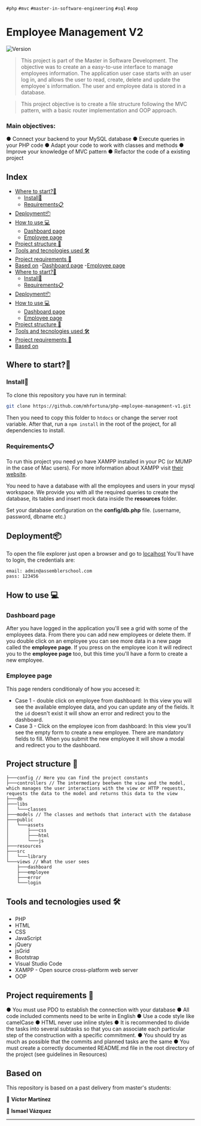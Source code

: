 `#php`  `#mvc`  `#master-in-software-engineering` `#sql` `#oop`

# Employee Management V2 <!-- omit in toc -->


<p>

<img  alt="Version"  src="https://img.shields.io/badge/version-2.0-blue.svg?cacheSeconds=2592000" />

</p>

  
>This project is part of the Master in Software Development. The objective was to create an a easy-to-use interface to manage employees information. The application user case starts with an user log in, and allows the user to read, create, delete and update the employee´s information. The user and employee data is stored in a database.

> This project objective is to create a file structure following the MVC pattern, with a basic router implementation and OOP approach.

   ### Main objectives:
● Connect your backend to your MySQL database
● Execute queries in your PHP code
● Adapt your code to work with classes and methods
● Improve your knowledge of MVC pattern
● Refactor the code of a existing project
   


## Index <!-- omit in toc -->
- [Where to start?🚀](#where-to-start)
  - [Install🔧](#install)
  - [Requirements📋](#requirements)
- [Deployment📦](#deployment)
- [How to use 💻](#how-to-use-)
  - [Dashboard page](#dashboard-page)
  - [Employee page](#employee-page)
- [Project structure 📁](#project-structure-)
- [Tools and tecnologies used 🛠️](#tools-and-tecnologies-used-️)
- [Project requirements 📏](#project-requirements-)
- [Based on](#based-on)
	-[Dashboard page](#dashboard-page) 
	-[Employee page](#dashboard-page) 
- [Where to start?🚀](#where-to-start)
  - [Install🔧](#install)
  - [Requirements📋](#requirements)
- [Deployment📦](#deployment)
- [How to use 💻](#how-to-use-)
  - [Dashboard page](#dashboard-page)
  - [Employee page](#employee-page)
- [Project structure 📁](#project-structure-)
- [Tools and tecnologies used 🛠️](#tools-and-tecnologies-used-️)
- [Project requirements 📏](#project-requirements-)
- [Based on](#based-on)
  
## Where to start?🚀
### Install🔧

To clone this repository you have run in terminal:

```sh
git clone https://github.com/mhfortuna/php-employee-management-v1.git
```
Then you need to copy this folder to `htdocs` or change the server root variable.
After that, run a `npm install` in the root of the project, for all dependencies to install.

### Requirements📋

To run this project you need yo have XAMPP installed in your PC (or MUMP in the case of Mac users). For more information about XAMPP visit [their website](https://www.apachefriends.org/es/index.html).

You need to have a database with all the employees and users in your mysql workspace. We provide you with all the required queries to create the database, its tables and insert mock data inside the **resources** folder.

Set your database configuration on the **config/db.php** file. (username, password, dbname etc.)


## Deployment📦

To open the file explorer just open a browser and go to [localhost](localhost)
You'll have to login, the credentials are:
```
email: admin@assemblerschool.com
pass: 123456
```
## How to use 💻

### Dashboard page
After you have logged in the application you'll see a grid with some of the employees data. From there you can add new employees or delete them. If you double click on an employee you can see more data in a new page called the **employee page**. If you press on the employee icon it will redirect you to the **employee page** too, but this time you'll have a form to create a new employee.

### Employee page
This page renders conditionaly of how you accesed it:
- Case 1 - double click on employee from dashboard:
In this view you will see the available employee data, and you can update any of the fields. It the `id` doesn't exist it will show an error and redirect you to the dashboard.
- Case 3 - Click on the employee icon from dashboard:
In this view you'll see the empty form to create a new employee. There are mandatory fields to fill. When you submit the new employee it will show a modal and redirect you to the dashboard.

## Project structure 📁

```
├───config // Here you can find the project constants
├───controllers // The intermediary beetwen the view and the model, which manages the user interactions with the view or HTTP requests, requests the data to the model and returns this data to the view
├───db
├───libs
│   └───classes
├───models // The classes and methods that interact with the database
├───public
│   └───assets
│       ├───css
│       ├───html
│       └───js
├───resources
├───src
│   └───library
└───views // What the user sees
    ├───dashboard
    ├───employee
    ├───error
    └───login
```

## Tools and tecnologies used 🛠️

* PHP
* HTML
* CSS
* JavaScript
* jQuery
* jsGrid
* Bootstrap 
* Visual Studio Code
* XAMPP - Open source cross-platform web server
* OOP

## Project requirements 📏

● You must use PDO to establish the connection with your database
● All code included comments need to be write in English
● Use a code style like camelCase
● HTML never use inline styles
● It is recommended to divide the tasks into several subtasks so that you can associate each particular step of the construction with a specific commitment.
● You should try as much as possible that the commits and planned tasks are the same
● You must create a correctly documented README.md file in the root directory of the project (see guidelines in Resources) 

## Based on

  
This repository is based on a past delivery from master's students:

  

👤 **Víctor Martínez**

  

👤 **Ismael Vázquez**

  

---

  
